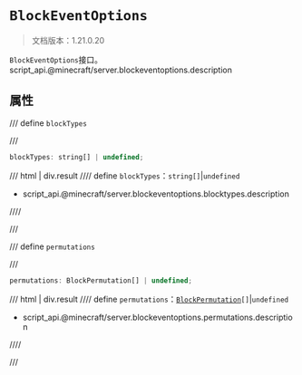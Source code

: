 # `BlockEventOptions`

> 文档版本：1.21.0.20

`BlockEventOptions`接口。script_api.@minecraft/server.blockeventoptions.description

## 属性

/// define
`blockTypes`


///

```js
blockTypes: string[] | undefined;
```

/// html | div.result
//// define
`blockTypes`：`string[]`|`undefined`

- script_api.@minecraft/server.blockeventoptions.blocktypes.description


////

///


/// define
`permutations`


///

```js
permutations: BlockPermutation[] | undefined;
```

/// html | div.result
//// define
`permutations`：<code><a href="../blockpermutation/">BlockPermutation</a>[]</code>|`undefined`

- script_api.@minecraft/server.blockeventoptions.permutations.description


////

///

